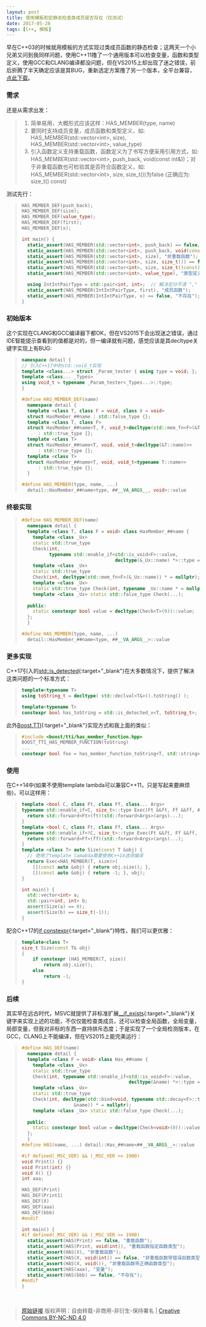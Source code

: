 ```yaml
---
layout: post
title: 使用模板和宏静态检查类成员是否存在（仅测试）
date: 2017-05-28
tags: [C++, 模板]
---
```


早在C++03的时候就用模板的方式实现过类成员函数的静态检查；这两天一个小兄弟又问到我同样问题，使用C++11撸了一个通用版本可以检查变量，函数和类型定义，使用GCC和CLANG编译都没问题，但在VS2015上却出现了迷之错误，前后折腾了半天确定应该是其BUG，重新选定方案撸了另一个版本，全平台兼容，[点此下载](/assets/use_template_and_macro_to_check_for_member_of_class_is_exist/has.cpp)。

### 需求 ###

还是从需求出发：

> 1. 简单易用，大概形式应该这样：HAS_MEMBER(type, name)
> 2. 要同时支持成员变量，成员函数和类型定义，如: HAS_MEMBER(std::vector\<int\>, size), HAS_MEMBER(std::vector\<int\>, value_type)
> 3. 引入函数定义支持重载函数，函数定义为了书写方便采用引用方式，如: HAS_MEMBER(std::vector\<int\>, push_back, void(const int&))；对于非重载函数也可检验其是否符合函数定义，如: HAS_MEMBER(std::vector\<int\>, size, size_t())为false (正确应为: size_t() const)

测试先行：

> ```c++
> HAS_MEMBER_DEF(push_back);
> HAS_MEMBER_DEF(size);
> HAS_MEMBER_DEF(value_type);
> HAS_MEMBER_DEF(first);
> HAS_MEMBER_DEF(x);
>
> int main() {
>   static_assert(HAS_MEMBER(std::vector<int>, push_back) == false, "重载函数");
>   static_assert(HAS_MEMBER(std::vector<int>, push_back, void(const int &)), "重载函数指定函数类型");
>   static_assert(HAS_MEMBER(std::vector<int>, size), "非重载函数");
>   static_assert(HAS_MEMBER(std::vector<int>, size, size_t()) == false, "非重载函数带错误函数类型");
>   static_assert(HAS_MEMBER(std::vector<int>, size, size_t()const), "非重载函数带正确函数类型");
>   static_assert(HAS_MEMBER(std::vector<int>, value_type), "类型定义");
>
>   using IntIntPairType = std::pair<int, int>;  // 解决宏分不清 "," 的问题
>   static_assert(HAS_MEMBER(IntIntPairType, first), "成员函数");
>   static_assert(HAS_MEMBER(IntIntPairType, x) == false, "不存在");
> }
> ```

### 初始版本 ###

这个实现在CLANG和GCC编译器下都OK，但在VS2015下会出现迷之错误，通过IDE智能提示查看到的值都是对的，但一编译就有问题，感觉应该是其decltype关键字实现上有BUG:

> ```c++
> namespace detail {
> // 引入C++17中的std::void_t实现
> template <class...> struct _Param_tester { using type = void; };
> template <class... _Types>
> using void_t = typename _Param_tester<_Types...>::type;
> }
>
> #define HAS_MEMBER_DEF(name)                                                   \
>   namespace detail {                                                           \
>   template <class T, class F = void, class V = void>                           \
>   struct HasMember_##name : std::false_type {};                                \
>   template <class T, class F>                                                  \
>   struct HasMember_##name<T, F, void_t<decltype(std::mem_fn<F>(&T::name))>>    \
>       : std::true_type {};                                                     \
>   template <class T>                                                           \
>   struct HasMember_##name<T, void, void_t<decltype(&T::name)>>                 \
>       : std::true_type {};                                                     \
>   template <class T>                                                           \
>   struct HasMember_##name<T, void, void_t<typename T::name>>                   \
>       : std::true_type {};                                                     \
>   }
>
> #define HAS_MEMBER(type, name, ...)                                            \
>   detail::HasMember_##name<type, ##__VA_ARGS__, void>::value
> ```

### 终极实现 ###

> ```c++
> #define HAS_MEMBER_DEF(name)                                                   \
>   namespace detail {                                                           \
>   template <class T, class F = void> class HasMember_##name {                  \
>     template <class _Ux>                                                       \
>     static std::true_type                                                      \
>     Check(int,                                                                 \
>           typename std::enable_if<std::is_void<F>::value,                      \
>                                   decltype(&_Ux::name) *>::type = nullptr);    \
>     template <class _Ux>                                                       \
>     static std::true_type                                                      \
>     Check(int, decltype(std::mem_fn<F>(&_Ux::name)) * = nullptr);              \
>     template <class _Ux>                                                       \
>     static std::true_type Check(int, typename _Ux::name * = nullptr);          \
>     template <class _Ux> static std::false_type Check(...);                    \
>                                                                                \
>   public:                                                                      \
>     static constexpr bool value = decltype(Check<T>(0))::value;                \
>   };                                                                           \
>   }
>
> #define HAS_MEMBER(type, name, ...)                                            \
>   detail::HasMember_##name<type, ##__VA_ARGS__>::value
> ```

### 更多实现 ###

C++17引入的[std::is_detected](http://en.cppreference.com/w/cpp/experimental/is_detected){:target="_blank"}在大多数情况下，提供了解决这类问题的一个标准方式：

> ```c++
> template<typename T>
> using toString_t = decltype( std::declval<T&>().toString() );
>
> template<typename T>
> constexpr bool has_toString = std::is_detected_v<T, toString_t>;
> ```

此外[Boost.TTI](http://www.boost.org/doc/libs/1_55_0/libs/tti/doc/html/index.html){:target="_blank"}实现方式和我上面的类似：

> ```c++
> #include <boost/tti/has_member_function.hpp>
> BOOST_TTI_HAS_MEMBER_FUNCTION(toString)
> ...
> constexpr bool foo = has_member_function_toString<T, std::string>::value;
> ```

### 使用 ###

在C++14中(如果不使用template lambda可以兼容C++11，只是写起来要麻烦些)，可以这样用：

> ```c++
> template <bool C, class Ft, class Ff, class... Args>
> typename std::enable_if<C, size_t>::type Exec(Ft &&ft, Ff &&ff, Args &&... args) {
>   return std::forward<Ft>(ft)(std::forward<Args>(args)...);
> }
> template <bool C, class Ft, class Ff, class... Args>
> typename std::enable_if<!C, size_t>::type Exec(Ft &&ft, Ff &&ff, Args &&... args) {
>   return std::forward<Ff>(ff)(std::forward<Args>(args)...);
> }
> template <class T> auto Size(const T &obj) {
>   // 使用了template lamabda需要使用C++14选项编译
>   return Exec<HAS_MEMBER(T, size)>(
>     [](const auto &obj) { return obj.size(); },
>     [](const auto &obj) { return -1; }, obj);
> }
>
> int main() {
>   std::vector<int> a;
>   std::pair<int, int> b;
>   assert(Size(a) == 0);
>   assert(Size(b) == size_t(-1));
> }
> ```

配合C++17的[if constexpr](http://www.oschina.net/translate/final-features-of-c17){:target="_blank"}特性，我们可以更优雅：

> ```c++
> template<class T>
> size_t Size(const T& obj)
> {
>     if constexpr (HAS_MEMBER(T, size))
>         return obj.size();
>     else
>         return -1;
> }
> ```

### 后续 ###

其实早在远古时代，MSVC就提供了非标准扩展[__if_exists](https://msdn.microsoft.com/en-us/library/x7wy9xh3.aspx){:target="_blank"}关键字来实现上述的功能，不仅仅能检查类成员，还可以检查全局函数，全局变量，局部变量，但我对非标的东西一直持排斥态度；于是实现了一个全局检测版本，在GCC，CLANG上不能编译，但在VS2015上能完美运行：

> ```c++
> #define HAS_DEF(name)                                                          \
>   namespace detail {                                                           \
>   template <class F = void> class Has_##name {                                 \
>     template <class _Ux>                                                       \
>     static std::true_type                                                      \
>     Check(int, typename std::enable_if<std::is_void<F>::value,                 \
>                                        decltype(&name) *>::type = nullptr);    \
>     template <class _Ux>                                                       \
>     static std::true_type                                                      \
>     Check(int, decltype(std::bind<void, typename std::decay<F>::type>(         \
>                    &name)) * = nullptr);                                       \
>     template <class _Ux> static std::false_type Check(...);                    \
>                                                                                \
>   public:                                                                      \
>     static constexpr bool value = decltype(Check<void>(0))::value;             \
>   };                                                                           \
>   }
> #define HAS(name, ...) detail::Has_##name<##__VA_ARGS__>::value
>
> #if defined(_MSC_VER) && (_MSC_VER >= 1900)
> void Print() {}
> void Print(int) {}
> void X() {}
> int aaa;
>
> HAS_DEF(Print)
> HAS_DEF(Print1)
> HAS_DEF(X)
> HAS_DEF(aaa)
> HAS_DEF(bbb)
> #endif
>
> int main() {
> #if defined(_MSC_VER) && (_MSC_VER >= 1900)
>   static_assert(HAS(Print) == false, "重载函数");
>   static_assert(HAS(Print, void(int)), "重载函数指定函数类型");
>   static_assert(HAS(X), "非重载函数");
>   static_assert(HAS(X, void(int)) == false, "非重载函数带错误函数类型");
>   static_assert(HAS(X, void()), "非重载函数带正确函数类型");
>   static_assert(HAS(aaa), "变量");
>   static_assert(HAS(bbb) == false, "不存在");
> #endif
> }
> ```

<br/>

> [原始链接]({{page.url}}) 版权声明：自由转载-非商用-非衍生-保持署名 \| [Creative Commons BY-NC-ND 4.0](http://creativecommons.org/licenses/by-nc-nd/4.0/deed.zh)
